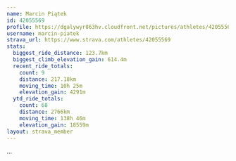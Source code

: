 ```yaml
---
name: Marcin Piątek
id: 42055569
profile: https://dgalywyr863hv.cloudfront.net/pictures/athletes/42055569/12602382/1/large.jpg
username: marcin-piatek
strava_url: https://www.strava.com/athletes/42055569
stats:
  biggest_ride_distance: 123.7km
  biggest_climb_elevation_gain: 614.4m
  recent_ride_totals:
    count: 9
    distance: 217.18km
    moving_time: 10h 25m
    elevation_gain: 4291m
  ytd_ride_totals:
    count: 68
    distance: 2766km
    moving_time: 138h 46m
    elevation_gain: 18559m
layout: strava_member
--- 
```

...
